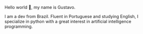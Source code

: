 Hello world 👋, my name is Gustavo.

I am a dev from Brazil. Fluent in Portuguese and studying English, I specialize in python with a great interest in artificial intelligence programming.
